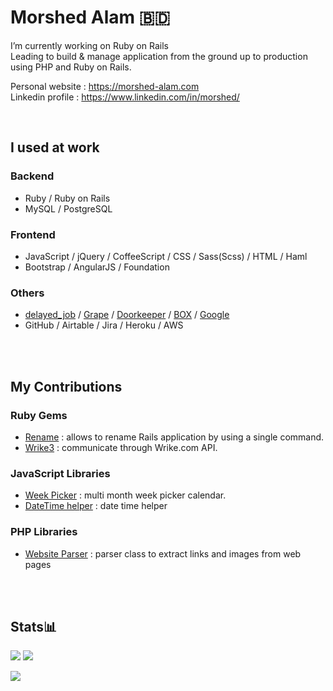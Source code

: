 # Morshed Alam 🇧🇩

I’m currently working on Ruby on Rails  
Leading to build & manage application from the ground up to production using PHP and Ruby on Rails.

Personal website : https://morshed-alam.com  
Linkedin profile : https://www.linkedin.com/in/morshed/

<br />

## I used at work

### Backend
* Ruby / Ruby on Rails
* MySQL / PostgreSQL

### Frontend
* JavaScript / jQuery / CoffeeScript / CSS / Sass(Scss) / HTML / Haml
* Bootstrap / AngularJS / Foundation

### Others
* [delayed_job](https://github.com/collectiveidea/delayed_job) / [Grape](https://github.com/ruby-grape/grape) / [Doorkeeper](https://github.com/doorkeeper-gem/doorkeeper) / [BOX](https://github.com/cburnette/boxr) / [Google](https://github.com/gimite/google-drive-ruby)
* GitHub / Airtable / Jira / Heroku / AWS

<br />
<br />

## My Contributions

### Ruby Gems

* [Rename](https://github.com/morshedalam/rename) : allows to rename Rails application by using a single command.
* [Wrike3](https://github.com/morshedalam/wrike3) : communicate through Wrike.com API.

### JavaScript Libraries

* [Week Picker](https://github.com/morshedalam/week-picker) : multi month week picker calendar.
* [DateTime helper](https://github.com/morshedalam/date_time_helper) : date time helper

### PHP Libraries

* [Website Parser](https://github.com/morshedalam/url-scraper-php) : parser class to extract links and images from web pages

<br />
<br />

## Stats📊

![](https://github-profile-summary-cards.vercel.app/api/cards/stats?username=morshedalam&theme=default)
![](https://github-profile-summary-cards.vercel.app/api/cards/repos-per-language?username=morshedalam&theme=default)

![](https://github-profile-summary-cards.vercel.app/api/cards/profile-details?username=morshedalam&theme=default)

